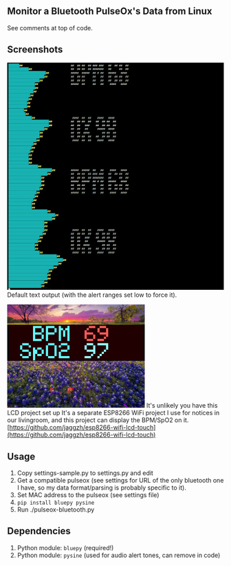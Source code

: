 ## Monitor a Bluetooth PulseOx's Data from Linux

See comments at top of code.

## Screenshots

![Text console display](img/text-output.png)
Default text output (with the alert ranges set low to force it).

![External (extra) LCD Display, if Available)](img/lcd-display.jpg)
It's unlikely you have this LCD project set up It's a separate
ESP8266 WiFi project I use for notices in our livingroom, and
this project can display the BPM/SpO2 on it.
[https://github.com/jaggzh/esp8266-wifi-lcd-touch](https://github.com/jaggzh/esp8266-wifi-lcd-touch)

## Usage

1. Copy settings-sample.py to settings.py and edit
1. Get a compatible pulseox (see settings for URL of the only bluetooth one I have, so my data format/parsing is probably specific to it).
1. Set MAC address to the pulseox (see settings file)
1. `pip install bluepy pysine`
1. Run ./pulseox-bluetooth.py

## Dependencies

1. Python module: `bluepy` (required!)
1. Python module: `pysine` (used for audio alert tones, can remove in code)
